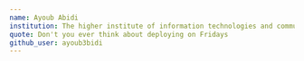 ```yaml
---
name: Ayoub Abidi
institution: The higher institute of information technologies and communication
quote: Don't you ever think about deploying on Fridays
github_user: ayoub3bidi
---
```

